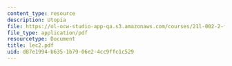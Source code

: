 ```yaml
---
content_type: resource
description: Utopia
file: https://ol-ocw-studio-app-qa.s3.amazonaws.com/courses/21l-002-2-foundations-of-western-culture-ii-renaissance-to-modernity-spring-2003/d87e1994b6351b7906e24cc9ffc1c529_lec2.pdf
file_type: application/pdf
resourcetype: Document
title: lec2.pdf
uid: d87e1994-b635-1b79-06e2-4cc9ffc1c529
---
```

